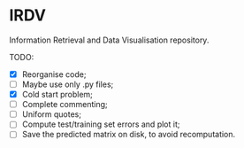 # IRDV
Information Retrieval and Data Visualisation repository.

TODO:
- [x] Reorganise code;
- [ ] Maybe use only .py files;
- [x] Cold start problem;
- [ ] Complete commenting;
- [ ] Uniform quotes;
- [ ] Compute test/training set errors and plot it;
- [ ] Save the predicted matrix on disk, to avoid recomputation.
